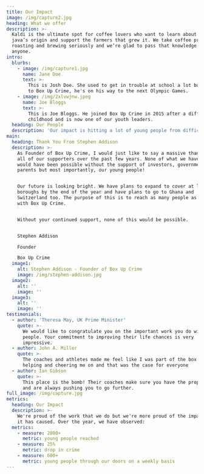 ```yaml
---
title: Our Impact
image: /img/capture2.jpg
heading: What we offer
description: >-
  Kaldi is the ultimate spot for coffee lovers who want to learn about their
  java’s origin and support the farmers that grew it. We take coffee production,
  roasting and brewing seriously and we’re glad to pass that knowledge to
  anyone.
intro:
  blurbs:
    - image: /img/capture1.jpg
      name: Jane Doe
      text: >-
        This is Josh Doe. She used to get in trouble at school a lot but thanks
        to Box Up Crime, he's on his way to the next Olympic Games. 
    - image: /img/2xlvwjnw.jpeg
      name: Joe Bloggs
      text: >-
        This is Joe Bloggs. He joined Box Up Crime in 2015 after a difficult
        childhood and is now one of our youth leaders. 
  heading: Our People
  description: 'Our impact is hitting a lot of young people from difficult backgrounds. '
main:
  heading: Thank You From Stephen Addison
  description: >-
    As Founder of Box Up Crime, I would just like to say a massive thank you to
    all of our supporters over the past few years. None of what we have achieved
    would have been possible without the support of investors, government,
    parents but most importantly, our young people! 


    Our future is looking bright. We have plans to expand to cover at least 16
    boroughs by the end of the year and have plans to go to Ghana and
    Switzerland too. The purpose of this is to reach as many people as possible
    with Box Up Crime. 


    Without your continued support, none of this would be possible.


    Stephen Addison

    Founder

    Box Up Crime
  image1:
    alt: Stephen Addison - Founder of Box Up Crime
    image: /img/stephen-addison.jpg
  image2:
    alt: ''
    image: ''
  image3:
    alt: ''
    image: ''
testimonials:
  - author: 'Theresa May, UK Prime Minister'
    quote: >-
      We would like to congratulate you on the important work you do with young
      people. Your commitment to improving their life chances is very
      impressive.
  - author: John A. Miller
    quote: >-
      The coaches and athletes made me feel like I was part of the box by
      helping and cheering me on and that was the case for everyone
  - author: Ian Gibson
    quote: >-
      This place is the bomb! Their coaches make sure you have the proper form
      and are always pushing you to go further.
full_image: /img/capture.jpg
metrics:
  heading: Our Impact
  description: >-
    We're proud of the work that we do but we're more proud of the impact that
    it has caused. Over the year, we have observed:
  metrics:
    - measure: 2000+
      metric: young people reached
    - measure: 25%
      metric: drop in crime
    - measure: 600+
      metric: young people through our doors on a weekly basis
---
```


